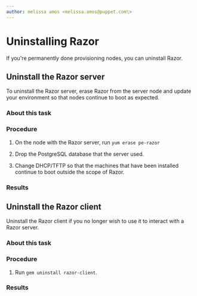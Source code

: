 ```yaml
---
author: melissa amos <melissa.amos@puppet.com\>
---
```


# Uninstalling Razor

If you're permanently done provisioning nodes, you can uninstall Razor.

## Uninstall the Razor server

To uninstall the Razor server, erase Razor from the server node and update your environment so that nodes continue to boot as expected.

### About this task

### Procedure

1.  On the node with the Razor server, run `yum erase pe-razor`

2.  Drop the PostgreSQL database that the server used.

3.  Change DHCP/TFTP so that the machines that have been installed continue to boot outside the scope of Razor.


### Results

## Uninstall the Razor client

Uninstall the Razor client if you no longer wish to use it to interact with a Razor server.

### About this task

### Procedure

1.  Run `gem uninstall razor-client`.


### Results

